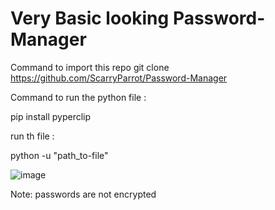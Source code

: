 # Very Basic looking Password-Manager
Command to import this repo
git clone https://github.com/ScarryParrot/Password-Manager

Command to run the python file :     


pip install pyperclip

run th file : 

python -u "path_to-file"

![image](https://github.com/ScarryParrot/Password-Manager/assets/110553838/352ed628-7734-4252-8e97-798aca794b1c)




Note: passwords are not encrypted 






